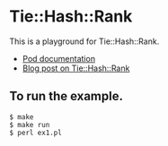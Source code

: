 # Tie::Hash::Rank

This is a playground for Tie::Hash::Rank.
- [Pod documentation](https://metacpan.org/pod/Tie::Hash::Rank)
- [Blog post on Tie::Hash::Rank](https://www.kianmeng.org/2019/06/perl-modules-of-week-2019-week-21.html)

## To run the example.
```
$ make
$ make run
$ perl ex1.pl
```

